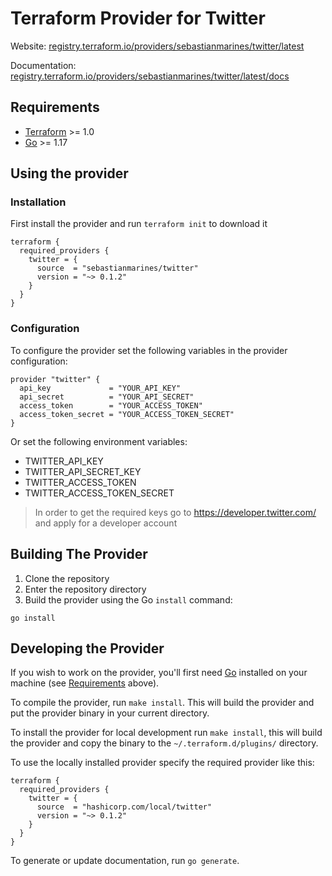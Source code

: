 # Terraform Provider for Twitter

Website: [registry.terraform.io/providers/sebastianmarines/twitter/latest](https://registry.terraform.io/providers/sebastianmarines/twitter/latest)

Documentation: [registry.terraform.io/providers/sebastianmarines/twitter/latest/docs](https://registry.terraform.io/providers/sebastianmarines/twitter/latest/docs)

## Requirements

- [Terraform](https://www.terraform.io/downloads.html) >= 1.0
- [Go](https://golang.org/doc/install) >= 1.17

## Using the provider

### Installation

First install the provider and run `terraform init` to download it

```hcl
terraform {
  required_providers {
    twitter = {
      source  = "sebastianmarines/twitter"
      version = "~> 0.1.2"
    }
  }
}
```

### Configuration

To configure the provider set the following variables in the provider configuration:

```hcl
provider "twitter" {
  api_key             = "YOUR_API_KEY"
  api_secret          = "YOUR_API_SECRET"
  access_token        = "YOUR_ACCESS_TOKEN"
  access_token_secret = "YOUR_ACCESS_TOKEN_SECRET"
}
```

Or set the following environment variables:

- TWITTER_API_KEY
- TWITTER_API_SECRET_KEY
- TWITTER_ACCESS_TOKEN
- TWITTER_ACCESS_TOKEN_SECRET

> In order to get the required keys go to https://developer.twitter.com/ and apply for a developer account

## Building The Provider

1. Clone the repository
1. Enter the repository directory
1. Build the provider using the Go `install` command:

```shell
go install
```

## Developing the Provider

If you wish to work on the provider, you'll first need [Go](http://www.golang.org) installed on your machine (see [Requirements](#requirements) above).

To compile the provider, run `make install`. This will build the provider and put the provider binary in your current directory.

To install the provider for local development run `make install`, this will build the provider and copy the binary to the `~/.terraform.d/plugins/` directory.

To use the locally installed provider specify the required provider like this:
```hcl
terraform {
  required_providers {
    twitter = {
      source  = "hashicorp.com/local/twitter"
      version = "~> 0.1.2"
    }
  }
}
```

To generate or update documentation, run `go generate`.

